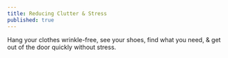 ```yaml
---
title: Reducing Clutter & Stress
published: true
---
```


Hang your clothes wrinkle-free, see your shoes, find what you need, & get out of the door quickly without stress.

